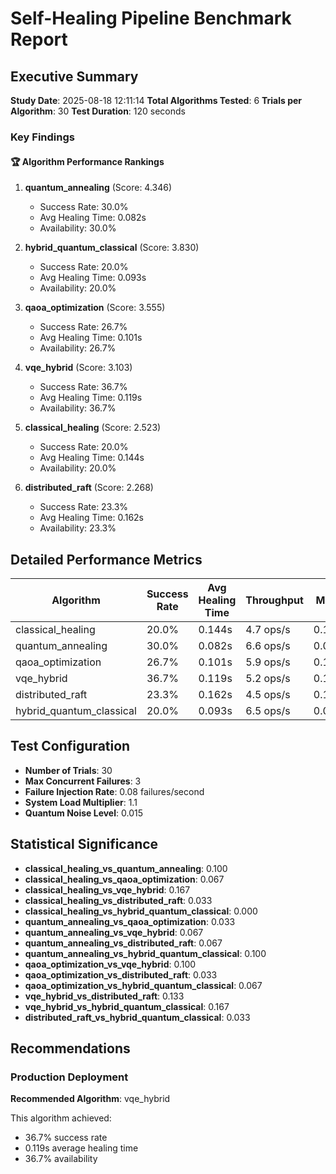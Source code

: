 # Self-Healing Pipeline Benchmark Report

## Executive Summary

**Study Date**: 2025-08-18 12:11:14
**Total Algorithms Tested**: 6
**Trials per Algorithm**: 30
**Test Duration**: 120 seconds

### Key Findings

#### 🏆 Algorithm Performance Rankings

1. **quantum_annealing** (Score: 4.346)
   - Success Rate: 30.0%
   - Avg Healing Time: 0.082s
   - Availability: 30.0%

2. **hybrid_quantum_classical** (Score: 3.830)
   - Success Rate: 20.0%
   - Avg Healing Time: 0.093s
   - Availability: 20.0%

3. **qaoa_optimization** (Score: 3.555)
   - Success Rate: 26.7%
   - Avg Healing Time: 0.101s
   - Availability: 26.7%

4. **vqe_hybrid** (Score: 3.103)
   - Success Rate: 36.7%
   - Avg Healing Time: 0.119s
   - Availability: 36.7%

5. **classical_healing** (Score: 2.523)
   - Success Rate: 20.0%
   - Avg Healing Time: 0.144s
   - Availability: 20.0%

6. **distributed_raft** (Score: 2.268)
   - Success Rate: 23.3%
   - Avg Healing Time: 0.162s
   - Availability: 23.3%

## Detailed Performance Metrics

| Algorithm | Success Rate | Avg Healing Time | Throughput | MTTR | MTBF |
|-----------|--------------|------------------|------------|------|------|
| classical_healing | 20.0% | 0.144s | 4.7 ops/s | 0.144s | 0.3s |
| quantum_annealing | 30.0% | 0.082s | 6.6 ops/s | 0.082s | 0.2s |
| qaoa_optimization | 26.7% | 0.101s | 5.9 ops/s | 0.101s | 0.2s |
| vqe_hybrid | 36.7% | 0.119s | 5.2 ops/s | 0.119s | 0.3s |
| distributed_raft | 23.3% | 0.162s | 4.5 ops/s | 0.162s | 0.3s |
| hybrid_quantum_classical | 20.0% | 0.093s | 6.5 ops/s | 0.093s | 0.2s |

## Test Configuration

- **Number of Trials**: 30
- **Max Concurrent Failures**: 3
- **Failure Injection Rate**: 0.08 failures/second
- **System Load Multiplier**: 1.1
- **Quantum Noise Level**: 0.015

## Statistical Significance

- **classical_healing_vs_quantum_annealing**: 0.100
- **classical_healing_vs_qaoa_optimization**: 0.067
- **classical_healing_vs_vqe_hybrid**: 0.167
- **classical_healing_vs_distributed_raft**: 0.033
- **classical_healing_vs_hybrid_quantum_classical**: 0.000
- **quantum_annealing_vs_qaoa_optimization**: 0.033
- **quantum_annealing_vs_vqe_hybrid**: 0.067
- **quantum_annealing_vs_distributed_raft**: 0.067
- **quantum_annealing_vs_hybrid_quantum_classical**: 0.100
- **qaoa_optimization_vs_vqe_hybrid**: 0.100
- **qaoa_optimization_vs_distributed_raft**: 0.033
- **qaoa_optimization_vs_hybrid_quantum_classical**: 0.067
- **vqe_hybrid_vs_distributed_raft**: 0.133
- **vqe_hybrid_vs_hybrid_quantum_classical**: 0.167
- **distributed_raft_vs_hybrid_quantum_classical**: 0.033

## Recommendations

### Production Deployment
**Recommended Algorithm**: vqe_hybrid

This algorithm achieved:
- 36.7% success rate
- 0.119s average healing time
- 36.7% availability
